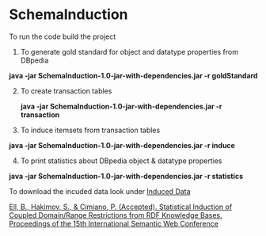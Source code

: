 # SchemaInduction

To run the code build the project

1) To generate gold standard for object and datatype properties from DBpedia
<p><b>java -jar SchemaInduction-1.0-jar-with-dependencies.jar -r goldStandard</b></p>

2) To create transaction tables <p><b>java -jar SchemaInduction-1.0-jar-with-dependencies.jar -r transaction </b></p>

3) To induce itemsets from transaction tables
<p><b>java -jar SchemaInduction-1.0-jar-with-dependencies.jar -r induce </b></p>

4) To print statistics about DBpedia object & datatype properties
<p><b>java -jar SchemaInduction-1.0-jar-with-dependencies.jar -r statistics</b></p>

To download the incuded data look under <a href="https://github.com/ag-sc/SchemaInduction/tree/master/induction" class="js-navigation-open" title="transactionTables">Induced Data</a>


<a href="https://pub.uni-bielefeld.de/publication/2904967" class="js-navigation-open" title="publication">Ell, B., Hakimov, S., & Cimiano, P. (Accepted). Statistical Induction of Coupled Domain/Range Restrictions from RDF Knowledge Bases. Proceedings of the 15th International Semantic Web Conference</a>

